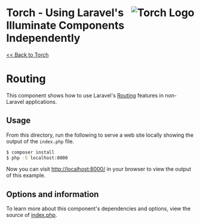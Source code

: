 # <img src="../../torch-logo.png" alt="Torch Logo" align="right">Torch - Using Laravel's Illuminate Components Independently

[&lt;&lt; Back to Torch](../../readme.md)

# Routing

This component shows how to use Laravel's [Routing](https://laravel.com/docs/5.5/routing) features in non-Laravel applications.

## Usage
From this directory, run the following to serve a web site locally showing the output of the `index.php` file.

```bash
$ composer install
$ php -S localhost:8000
```

Now you can visit [http://localhost:8000/](http://localhost:8000/) in your browser to view the output of this example.

## Options and information

To learn more about this component's dependencies and options, view the source of [index.php](index.php).